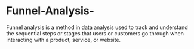 # Funnel-Analysis-
Funnel analysis is a method in data analysis used to track and understand the sequential steps or stages that users or customers go through when interacting with a product, service, or website.
